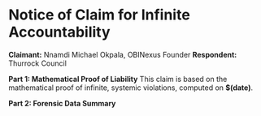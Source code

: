 # Notice of Claim for Infinite Accountability
**Claimant:** Nnamdi Michael Okpala, OBINexus Founder
**Respondent:** Thurrock Council

**Part 1: Mathematical Proof of Liability**
This claim is based on the mathematical proof of infinite, systemic violations, computed on **$(date)**.

**Part 2: Forensic Data Summary**
